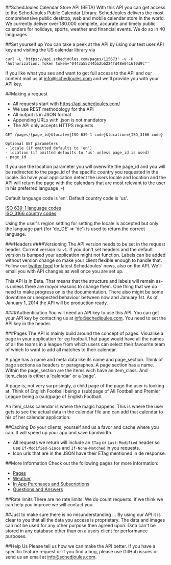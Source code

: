 ##SchedJoules Calendar Store API (BETA)
With this API you can get access to the SchedJoules Public Calendar Library. SchedJoules delivers the most comprehensive public desktop, web and mobile calendar store in the world. We currently deliver over 180.000 complete, accurate and timely public calendars for holidays, sports, weather and financial events. We do so in 40 languages.

##Set yourself up
You can take a peek at the API by using our test user API key and visiting the US calendar library via
```
curl -L 'https://api.schedjoules.com/pages/115673' -v -H 'Authorization: Token token="0443a55244bb2b6224fd48e0416f0d9c"'
```
If you like what you see and want to get full access to the API and our content mail us at info@schedjoules.com and we'll provide you with your API key.

##Making a request
* All requests start with https://api.schedjoules.com/
* We use REST methodology for the API
* All output  is in JSON format
* Appending URLs with .json is not mandatory
* The API only accepts HTTPS requests

```
GET /pages/{page_id}&locale={ISO 639-1 code}&location={ISO_3166 code}

Optional GET parameters
- locale (if omitted defaults to 'en')
- location (if omitted defaults to 'us' unless page_id is used)
- page_id
```

If you use the location parameter you will overwrite the page_id and you will be redirected to the page_id of the specific country you requested in the locale. So have your application detect the users locale and location and the API will return the page with the calendars that are most relevant to the user in his preferred language ;-)

Default language code is 'en'. Default country code is 'us'.

[ISO 639-1 language codes](https://en.wikipedia.org/wiki/List_of_ISO_639-1_codes)  
[ISO_3166 country codes](https://en.wikipedia.org/wiki/ISO_3166-1_alpha-2)

Using the user's region setting for setting the locale is accepted but only the language part (for 'de_DE' => 'de') is used to return the correct language.  

###Headers
####Versioning
The API version needs to be set in the request header. Current version is: `v1`. If you don't set headers and the default version is bumped your application might not function. Labels can be added without version change so make your client flexible enough to handle that. Follow our [twitter feed](http://twitter.com/schedjoules) for latest SchedJoules' news, also on the API. We'll email you with API changes as well once you are set up.

This API is in Beta. That means that the structure and labels will remain as-is unless there are moyor reasons to change them. One thing that we do need to make progress on is the documentation. There also might be some downtime or unexpected behaviour between now and January 1st. As of January 1, 2014 the API will be production ready. 

####Authentication
You will need an API key to use this API. You can get your API key by contacting us at info@schedjoules.com. You need to set the API key in the header.

###Pages
The API is mainly build around the concept of pages. Visualise a page in your application for eg football.That page would have all the names of all the teams in a league from which users can select their favourite team of which to want to add all matches to their calendar.

A page has a name and meta data like its name and page_section. Think of page sections as headers or paragraphes. A page section has a name. Within the page_section are the items wich have an item_class. And item_class is either a 'calendar' or a 'page'.

A page is, not very surprisingly, a child page of the page the user is looking at. Think of English Football being a (sub)page of All Football and Premier League being a (sub)page of English Football.

An item_class calendar is where the magic happens. This is where the user gets to see the actual data in the calendar file and can add that calendar to his of her calendar application.

##Caching
Do your clients, yourself and us a favor and cache where you can. It will speed up your app and save bandwidth.
* All requests we return will include an `ETag` or `Last-Modified` header so use `If-Modified-Since` and `If-None-Matched` in you requests.
* Icon urls that are in the JSON have their ETag mentioned in de response.

##More Information
Check out the following pages for more information:
* [Pages](https://github.com/schedjoules/calendar-store-api/blob/master/details/pages.md)
* [Weather](https://github.com/schedjoules/calendar-store-api/blob/master/details/weather.md)  
* [In App Purchases and Subscriptions](https://github.com/schedjoules/calendar-store-api/blob/master/details/in_app_purchases.md)
* [Questions and Answers](https://github.com/schedjoules/calendar-store-api/blob/master/details/faq.md)


##Rate limits
There are no rate limits. We do count requests. If we think we can help you improve we will contact you.

##Just to make sure there is no misunderstanding ...
By using our API it is clear to you that all the data you access is proprietary. The data and images can not be used for any other purpose then agreed upon. Data can't be stored in any database other than on a users client for performance purposes.

##Help Us
Please tell us how we can make the API better. If you have a specific feature request or if you find a bug, please use GitHub issues or send us an email at info@schedjoules.com.

